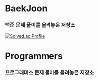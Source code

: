 # BaekJoon
### 백준 문제 풀이를 올려놓은 저장소

[![Solved.ac Profile](http://mazassumnida.wtf/api/generate_badge?boj=gaeduck0908)](https://solved.ac/gaeduck0908) <br>

# Programmers
### 프로그래머스 문제 풀이를 올려놓은 저장소
